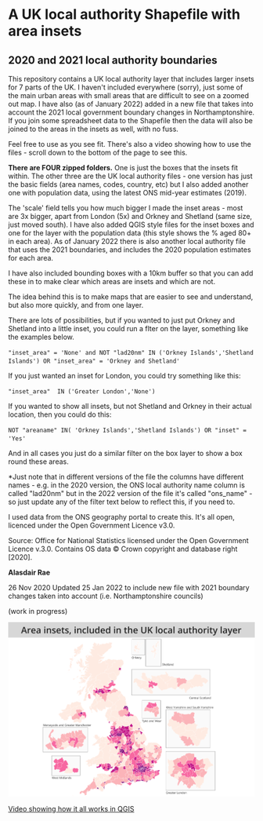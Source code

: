 # A UK local authority Shapefile with area insets 
## 2020 and 2021 local authority boundaries
This repository contains a UK local authority layer that includes larger insets for 7 parts of the UK. I haven't included everywhere (sorry), just some of the main urban areas with small areas that are difficult to see on a zoomed out map. I have also (as of January 2022) added in a new file that takes into account the 2021 local government boundary changes in Northamptonshire. If you join some spreadsheet data to the Shapefile then the data will also be joined to the areas in the insets as well, with no fuss.

Feel free to use as you see fit. There's also a video showing how to use the files - scroll down to the bottom of the page to see this.

**There are FOUR zipped folders.** One is just the boxes that the insets fit within. The other three are the UK local authority files - one version has just the basic fields (area names, codes, country, etc) but I also added another one with population data, using the latest ONS mid-year estimates (2019). 

The 'scale' field tells you how much bigger I made the inset areas - most are 3x bigger, apart from London (5x) and Orkney and Shetland (same size, just moved south). I have also added QGIS style files for the inset boxes and one for the layer with the population data (this style shows the % aged 80+ in each area). As of January 2022 there is also another local authority file that uses the 2021 boundaries, and includes the 2020 population estimates for each area.

I have also included bounding boxes with a 10km buffer so that you can add these in to make clear which areas are insets and which are not.

The idea behind this is to make maps that are easier to see and understand, but also more quickly, and from one layer. 

There are lots of possibilities, but if you wanted to just put Orkney and Shetland into a little inset, you could run a flter on the layer, something like the examples below. 

`"inset_area" = 'None' and NOT "lad20nm" IN ('Orkney Islands','Shetland Islands') OR "inset_area" = 'Orkney and Shetland'`

If you just wanted an inset for London, you could try something like this:

`"inset_area"  IN ('Greater London','None')`

If you wanted to show all insets, but not Shetland and Orkney in their actual location, then you could do this:

`NOT "areaname" IN( 'Orkney Islands','Shetland Islands') OR "inset" = 'Yes'`

And in all cases you just do a similar filter on the box layer to show a box round these areas.

*Just note that in different versions of the file the columns have different names - e.g. in the 2020 version, the ONS local authority name column is called "lad20nm" but in the 2022 version of the file it's called "ons_name" - so just update any of the filter text below to reflect this, if you need to.

I used data from the ONS geography portal to create this. It's all open, licenced under the Open Government Licence v3.0. 

Source: Office for National Statistics licensed under the Open Government Licence v.3.0. Contains OS data © Crown copyright and database right [2020].

**Alasdair Rae**

26 Nov 2020
Updated 25 Jan 2022 to include new file with 2021 boundary changes taken into account (i.e. Northamptonshire councils)

(work in progress)


![Example map](insets_example_2.png)

[Video showing how it all works in QGIS](https://twitter.com/undertheraedar/status/1332034822697611270)



